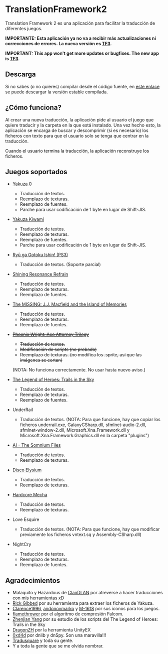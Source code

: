# TranslationFramework2
Translation Framework 2 es una aplicación para facilitar la traducción de diferentes juegos.

**IMPORTANTE: Esta aplicación ya no va a recibir más actualizaciones ni correcciones de errores. La nueva versión es [TF3](https://github.com/Kaplas80/TF3).**

**IMPORTANT: This app won't get more updates or bugfixes. The new app is [TF3](https://github.com/Kaplas80/TF3).**

## Descarga
Si no sabes (o no quieres) compilar desde el código fuente, en [este enlace](https://mega.nz/#F!GZNQWSBQ!JA42-HIGTy79O0I7is0FGw) se puede descargar la versión estable compilada.

## ¿Cómo funciona?
Al crear una nueva traducción, la aplicación pide al usuario el juego que quiere traducir y la carpeta en la que está instalado. Una vez hecho esto, la aplicación se encarga de buscar y descomprimir (si es necesario) los ficheros con texto para que el usuario solo se tenga que centrar en la traducción.

Cuando el usuario termina la traducción, la aplicación reconstruye los ficheros.

## Juegos soportados
* [Yakuza 0](http://www.clandlan.net/foros/topic/79978-peticiontraduccion-de-yakuza-0-pc/)
  - Traducción de textos.
  - Reemplazo de texturas.
  - Reemplazo de fuentes.
  - Parche para usar codificación de 1 byte en lugar de Shift-JIS.
* [Yakuza Kiwami](http://www.clandlan.net/foros/topic/80616-yakuza-kiwami-en-espanol/)
  - Traducción de textos.
  - Reemplazo de texturas.
  - Reemplazo de fuentes.
  - Parche para usar codificación de 1 byte en lugar de Shift-JIS.
* [Ryū ga Gotoku Ishin! (PS3)](https://discord.gg/6hDTRcR)
  - Traducción de textos. (Soporte parcial)
* [Shining Resonance Refrain](http://www.clandlan.net/foros/topic/80154-traduccion-shining-resonance-refrain-en-proceso/)
  - Traducción de textos.
  - Reemplazo de texturas.
  - Reemplazo de fuentes.
* [The MISSING: J.J. Macfield and the Island of Memories](http://www.clandlan.net/foros/topic/80152-peticion-the-missing-jj-macfield-and-the-island-of-memories/)
  - Traducción de textos.
  - Reemplazo de texturas.
  - Reemplazo de fuentes.
* ~~[Phoenix Wright: Ace Attorney Trilogy](https://www.youtube.com/watch?v=bk_erh1OcO0)~~
  - ~~Traducción de textos.~~
  - ~~Modificación de scripts (no probado)~~
  - ~~Reemplazo de texturas. (no modifica los .sprite, así que las imágenes se cortan)~~
  
  (NOTA: No funciona correctamente. No usar hasta nuevo aviso.)
* [The Legend of Heroes: Trails in the Sky](http://www.clandlan.net/foros/topic/80576-the-legend-of-heroes-trails-in-the-sky/)
  - Traducción de textos.
  - Reemplazo de texturas.
  - Reemplazo de fuentes.
* UnderRail
  - Traducción de textos.
  (NOTA: Para que funcione, hay que copiar los ficheros underrail.exe, GalaxyCSharp.dll, sfmlnet-audio-2.dll, sfmlnet-window-2.dll, Microsoft.Xna.Framework.dll y Microsoft.Xna.Framework.Graphics.dll en la carpeta "plugins")
* [AI - The Somnium Files](https://tradusquare.es/ficha.php?ai-somnium-files)
  - Traducción de textos.
  - Reemplazo de texturas.
* [Disco Elysium](http://www.clandlan.net/foros/topic/80654-proyecto-disco-elysium/)
  - Traducción de textos.
  - Reemplazo de texturas.
* [Hardcore Mecha](http://www.clandlan.net/foros/topic/80621-nueva-traduccion-hardcore-mecha/)
  - Traducción de textos.
  - Reemplazo de texturas.
* Love Esquire
  - Traducción de textos.
  (NOTA: Para que funcione, hay que modificar previamente los ficheros vntext.sq y Assembly-CSharp.dll)
* NightCry
  - Traducción de textos.
  - Reemplazo de texturas.
  - Reemplazo de fuentes.
  
## Agradecimientos
* Malaquito y Hazardous de [ClanDLAN](http://clandlan.net/foros/forum/3-traducciones-academia-de-sundabar/) por atreverse a hacer traducciones con mis herramientas xD
* [Rick Gibbed](https://github.com/gibbed) por su herramienta para extraer los ficheros de Yakuza.
* [Clarence1996](https://www.deviantart.com/clarence1996), [andonovmarko](https://www.deviantart.com/andonovmarko) y [M-1618](https://www.deviantart.com/m-1618) por sus iconos para los juegos.
* [flamethrower](https://heroesoflegend.org/forums/viewtopic.php?f=38&t=289) por el algoritmo de compresión Falcom.
* [Zhenjian Yang](https://github.com/ZhenjianYang) por su estudio de los scripts del The Legend of Heroes: Trails in the Sky
* [DragonZH](https://forum.zoneofgames.ru/topic/36240-unityex/) por la herramienta UnityEX
* [0xd4d](https://github.com/0xd4d) por dnlib y dnSpy. Son una maravilla!!!
* [Tradusquare](https://tradusquare.es/) y toda su gente.
* Y a toda la gente que se me olvida nombrar.
